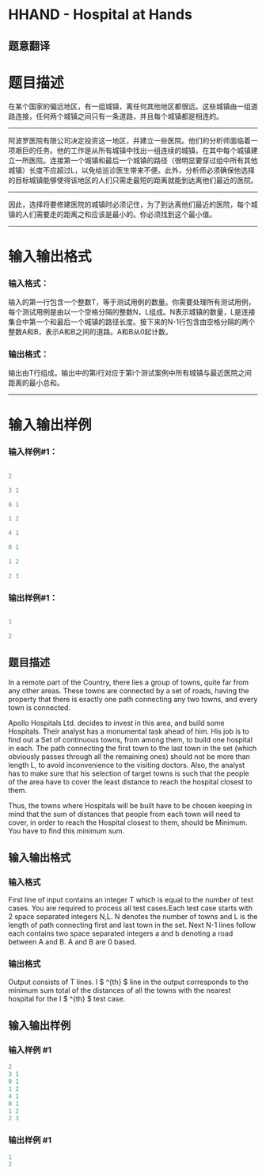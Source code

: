 # HHAND - Hospital at Hands

## 题意翻译

# 题目描述

在某个国家的偏远地区，有一组城镇，离任何其他地区都很远。这些城镇由一组道路连接，任何两个城镇之间只有一条道路，并且每个城镇都是相连的。

***

阿波罗医院有限公司决定投资这一地区，并建立一些医院。他们的分析师面临着一项艰巨的任务。他的工作是从所有城镇中找出一组连续的城镇，在其中每个城镇建立一所医院。连接第一个城镇和最后一个城镇的路径（很明显要穿过组中所有其他城镇）长度不应超过L，以免给巡诊医生带来不便。此外，分析师必须确保他选择的目标城镇能够使得该地区的人们只需走最短的距离就能到达离他们最近的医院。

***

因此，选择将要修建医院的城镇时必须记住，为了到达离他们最近的医院，每个城镇的人们需要走的距离之和应该是最小的。你必须找到这个最小值。

***

# 输入输出格式

### 输入格式：

输入的第一行包含一个整数T，等于测试用例的数量。你需要处理所有测试用例，每个测试用例是由以一个空格分隔的整数N，L组成。N表示城镇的数量，L是连接集合中第一个和最后一个城镇的路径长度。接下来的N-1行包含由空格分隔的两个整数A和B，表示A和B之间的道路。A和B从0起计数。

### 输出格式：

输出由T行组成。输出中的第i行对应于第i个测试案例中所有城镇与最近医院之间距离的最小总和。

***

# 输入输出样例

### 输入样例#1：

```c

2

3 1

0 1

1 2

4 1

0 1

1 2

2 3

```

### 输出样例#1：

```c

1

2

```

## 题目描述

In a remote part of the Country, there lies a group of towns, quite far from any other areas. These towns are connected by a set of roads, having the property that there is exactly one path connecting any two towns, and every town is connected.

Apollo Hospitals Ltd. decides to invest in this area, and build some Hospitals. Their analyst has a monumental task ahead of him. His job is to find out a Set of continuous towns, from among them, to build one hospital in each. The path connecting the first town to the last town in the set (which obviously passes through all the remaining ones) should not be more than length L, to avoid inconvenience to the visiting doctors. Also, the analyst has to make sure that his selection of target towns is such that the people of the area have to cover the least distance to reach the hospital closest to them.

Thus, the towns where Hospitals will be built have to be chosen keeping in mind that the sum of distances that people from each town will need to cover, in order to reach the Hospital closest to them, should be Minimum. You have to find this minimum sum.

## 输入输出格式

### 输入格式

First line of input contains an integer T which is equal to the number of test cases. You are required to process all test cases.Each test case starts with 2 space separated integers N,L. N denotes the number of towns and L is the length of path connecting first and last town in the set. Next N-1 lines follow each contains two space separated integers a and b denoting a road between A and B. A and B are 0 based.

### 输出格式

Output consists of T lines. I $ ^{th} $ line in the output corresponds to the minimum sum total of the distances of all the towns with the nearest hospital for the I $ ^{th} $ test case.

## 输入输出样例

### 输入样例 #1

```cpp
2
3 1
0 1
1 2
4 1
0 1
1 2
2 3
```


### 输出样例 #1

```cpp
1
2
```


